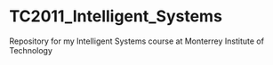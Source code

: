 # TC2011_Intelligent_Systems
Repository for my Intelligent Systems course at Monterrey Institute of Technology
